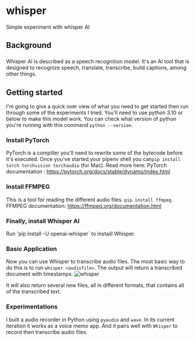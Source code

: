 # whisper
Simple experiment with whisper AI 

## Background
### 
Whisper AI is described as a speech recognition model. It's an AI tool that is designed to recognize speech, translate, transcribe, build captions, among other things. 

## Getting started
I'm going to give a quick over view of what you need to get started then run through some of the experiments I tried. 
You'll need to use python 3.10 or below to make this model work. You can check what version of python you're running with this command `python --version`. 

### Install PyTorch
PyTorch is a compliler you'll need to rewrite some of the bytecode before it's executed. Once you've started your pipenv shell you can`pip install torch torchvision torchaudio` (for Mac). Read more here: PyTorch documentation : https://pytorch.org/docs/stable/dynamo/index.html

### Install FFMPEG
This is a tool for reading the different audio files. `pip install ffmpeg`.
FFMPEG documentation: https://ffmpeg.org/documentation.html

### Finally, install Whisper AI
Run 'pip install -U openai-whisper` to instaill Whisper. 

### Basic Application
Now you can use Whisper to transcribe audio files. The most basic way to do this is to run `whisper <audiofile>`. The output will return a transcribed document with timestamps: ![whisper](image.png)

It will also return several new files, all in different formats, that contains all of the transcribed text. 

### Experimentations
I built a audio recorder in Python using `pyaudio` and `wave`. In its current iteration it works as a voice memo app. And it pairs well with `Whisper` to record then transcribe audio files. 



